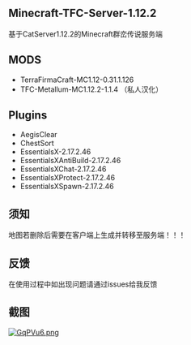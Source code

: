 ## Minecraft-TFC-Server-1.12.2 
基于CatServer1.12.2的Minecraft群峦传说服务端

## MODS
* TerraFirmaCraft-MC1.12-0.31.1.126
* TFC-Metallum-MC1.12.2-1.1.4 （私人汉化）

## Plugins
* AegisClear
* ChestSort
* EssentialsX-2.17.2.46
* EssentialsXAntiBuild-2.17.2.46
* EssentialsXChat-2.17.2.46
* EssentialsXProtect-2.17.2.46
* EssentialsXSpawn-2.17.2.46

## 须知
地图若删除后需要在客户端上生成并转移至服务端！！！

## 反馈
在使用过程中如出现问题请通过issues给我反馈

## 截图
[![GqPVu6.png](https://s1.ax1x.com/2020/04/11/GqPVu6.png)](https://imgchr.com/i/GqPVu6)
